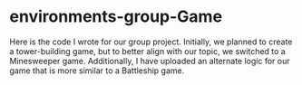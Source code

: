 # environments-group-Game         
Here is the code I wrote for our group project. Initially, we planned to create a tower-building game, but to better align with our topic, we switched to a Minesweeper game. Additionally, I have uploaded an alternate logic for our game that is more similar to a Battleship game.

